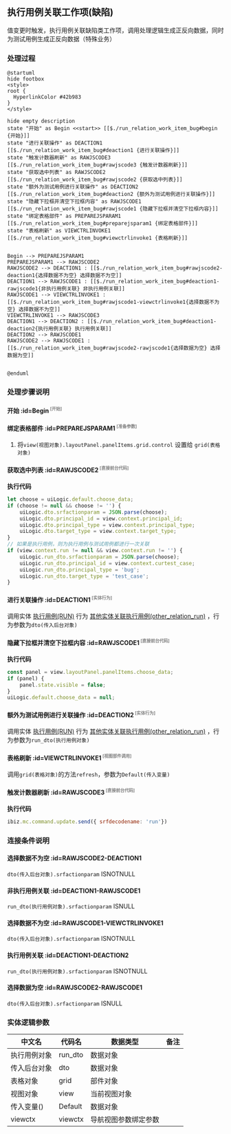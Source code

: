 ## 执行用例关联工作项(缺陷) <!-- {docsify-ignore-all} -->

   值变更时触发，执行用例关联缺陷类工作项，调用处理逻辑生成正反向数据，同时为测试用例生成正反向数据（特殊业务）

### 处理过程

```plantuml
@startuml
hide footbox
<style>
root {
  HyperlinkColor #42b983
}
</style>

hide empty description
state "开始" as Begin <<start>> [[$./run_relation_work_item_bug#begin {开始}]]
state "进行关联操作" as DEACTION1  [[$./run_relation_work_item_bug#deaction1 {进行关联操作}]]
state "触发计数器刷新" as RAWJSCODE3  [[$./run_relation_work_item_bug#rawjscode3 {触发计数器刷新}]]
state "获取选中列表" as RAWJSCODE2  [[$./run_relation_work_item_bug#rawjscode2 {获取选中列表}]]
state "额外为测试用例进行关联操作" as DEACTION2  [[$./run_relation_work_item_bug#deaction2 {额外为测试用例进行关联操作}]]
state "隐藏下拉框并清空下拉框内容" as RAWJSCODE1  [[$./run_relation_work_item_bug#rawjscode1 {隐藏下拉框并清空下拉框内容}]]
state "绑定表格部件" as PREPAREJSPARAM1  [[$./run_relation_work_item_bug#preparejsparam1 {绑定表格部件}]]
state "表格刷新" as VIEWCTRLINVOKE1  [[$./run_relation_work_item_bug#viewctrlinvoke1 {表格刷新}]]


Begin --> PREPAREJSPARAM1
PREPAREJSPARAM1 --> RAWJSCODE2
RAWJSCODE2 --> DEACTION1 : [[$./run_relation_work_item_bug#rawjscode2-deaction1{选择数据不为空} 选择数据不为空]]
DEACTION1 --> RAWJSCODE1 : [[$./run_relation_work_item_bug#deaction1-rawjscode1{非执行用例关联} 非执行用例关联]]
RAWJSCODE1 --> VIEWCTRLINVOKE1 : [[$./run_relation_work_item_bug#rawjscode1-viewctrlinvoke1{选择数据不为空} 选择数据不为空]]
VIEWCTRLINVOKE1 --> RAWJSCODE3
DEACTION1 --> DEACTION2 : [[$./run_relation_work_item_bug#deaction1-deaction2{执行用例关联} 执行用例关联]]
DEACTION2 --> RAWJSCODE1
RAWJSCODE2 --> RAWJSCODE1 : [[$./run_relation_work_item_bug#rawjscode2-rawjscode1{选择数据为空} 选择数据为空]]


@enduml
```


### 处理步骤说明

#### 开始 :id=Begin<sup class="footnote-symbol"> <font color=gray size=1>[开始]</font></sup>




#### 绑定表格部件 :id=PREPAREJSPARAM1<sup class="footnote-symbol"> <font color=gray size=1>[准备参数]</font></sup>



1. 将`view(视图对象).layoutPanel.panelItems.grid.control` 设置给  `grid(表格对象)`

#### 获取选中列表 :id=RAWJSCODE2<sup class="footnote-symbol"> <font color=gray size=1>[直接前台代码]</font></sup>



<p class="panel-title"><b>执行代码</b></p>

```javascript
let choose = uiLogic.default.choose_data;
if (choose != null && choose != '') {
    uiLogic.dto.srfactionparam = JSON.parse(choose);
    uiLogic.dto.principal_id = view.context.principal_id;
    uiLogic.dto.principal_type = view.context.principal_type;
    uiLogic.dto.target_type = view.context.target_type;
}
// 如果是执行用例，则为执行用例与测试用例都进行一次关联
if (view.context.run != null && view.context.run != '') {
    uiLogic.run_dto.srfactionparam = JSON.parse(choose);
    uiLogic.run_dto.principal_id = view.context.curtest_case;
    uiLogic.run_dto.principal_type = 'bug';
    uiLogic.run_dto.target_type = 'test_case';
}
```

#### 进行关联操作 :id=DEACTION1<sup class="footnote-symbol"> <font color=gray size=1>[实体行为]</font></sup>



调用实体 [执行用例(RUN)](module/TestMgmt/run.md) 行为 [其他实体关联执行用例(other_relation_run)](module/TestMgmt/run#行为) ，行为参数为`dto(传入后台对象)`

#### 隐藏下拉框并清空下拉框内容 :id=RAWJSCODE1<sup class="footnote-symbol"> <font color=gray size=1>[直接前台代码]</font></sup>



<p class="panel-title"><b>执行代码</b></p>

```javascript
const panel = view.layoutPanel.panelItems.choose_data;
if (panel) {
    panel.state.visible = false;
}
uiLogic.default.choose_data = null;
```

#### 额外为测试用例进行关联操作 :id=DEACTION2<sup class="footnote-symbol"> <font color=gray size=1>[实体行为]</font></sup>



调用实体 [执行用例(RUN)](module/TestMgmt/run.md) 行为 [其他实体关联执行用例(other_relation_run)](module/TestMgmt/run#行为) ，行为参数为`run_dto(执行用例对象)`

#### 表格刷新 :id=VIEWCTRLINVOKE1<sup class="footnote-symbol"> <font color=gray size=1>[视图部件调用]</font></sup>



调用`grid(表格对象)`的方法`refresh`，参数为`Default(传入变量)`
#### 触发计数器刷新 :id=RAWJSCODE3<sup class="footnote-symbol"> <font color=gray size=1>[直接前台代码]</font></sup>



<p class="panel-title"><b>执行代码</b></p>

```javascript
ibiz.mc.command.update.send({ srfdecodename: 'run'})
```

### 连接条件说明
#### 选择数据不为空 :id=RAWJSCODE2-DEACTION1

```dto(传入后台对象).srfactionparam``` ISNOTNULL
#### 非执行用例关联 :id=DEACTION1-RAWJSCODE1

```run_dto(执行用例对象).srfactionparam``` ISNULL
#### 选择数据不为空 :id=RAWJSCODE1-VIEWCTRLINVOKE1

```dto(传入后台对象).srfactionparam``` ISNOTNULL
#### 执行用例关联 :id=DEACTION1-DEACTION2

```run_dto(执行用例对象).srfactionparam``` ISNOTNULL
#### 选择数据为空 :id=RAWJSCODE2-RAWJSCODE1

```dto(传入后台对象).srfactionparam``` ISNULL


### 实体逻辑参数

|    中文名   |    代码名    |  数据类型      |备注 |
| --------| --------| --------  | --------   |
|执行用例对象|run_dto|数据对象||
|传入后台对象|dto|数据对象||
|表格对象|grid|部件对象||
|视图对象|view|当前视图对象||
|传入变量(<i class="fa fa-check"/></i>)|Default|数据对象||
|viewctx|viewctx|导航视图参数绑定参数||
